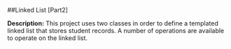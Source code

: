 ##Linked List [Part2]

__Description:__ This project uses two classes in order to define a templated linked list that stores student records. A number of operations are available to operate on the linked list.
